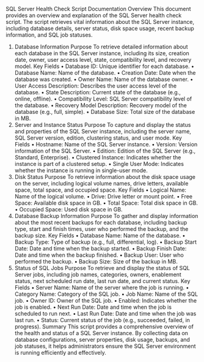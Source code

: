 SQL Server Health Check Script Documentation
Overview
This document provides an overview and explanation of the SQL Server health check script. The script retrieves vital information about the SQL Server instance, including database details, server status, disk space usage, recent backup information, and SQL job statuses.
1. Database Information
Purpose
To retrieve detailed information about each database in the SQL Server instance, including its size, creation date, owner, user access level, state, compatibility level, and recovery model.
Key Fields
•	Database ID: Unique identifier for each database.
•	Database Name: Name of the database.
•	Creation Date: Date when the database was created.
•	Owner Name: Name of the database owner.
•	User Access Description: Describes the user access level of the database.
•	State Description: Current state of the database (e.g., online, offline).
•	Compatibility Level: SQL Server compatibility level of the database.
•	Recovery Model Description: Recovery model of the database (e.g., full, simple).
•	Database Size: Total size of the database in MB.
2. Server and Instance Status
Purpose
To capture and display the status and properties of the SQL Server instance, including the server name, SQL Server version, edition, clustering status, and user mode.
Key Fields
•	Hostname: Name of the SQL Server instance.
•	Version: Version information of the SQL Server.
•	Edition: Edition of the SQL Server (e.g., Standard, Enterprise).
•	Clustered Instance: Indicates whether the instance is part of a clustered setup.
•	Single User Mode: Indicates whether the instance is running in single-user mode.
3. Disk Status
Purpose
To retrieve information about the disk space usage on the server, including logical volume names, drive letters, available space, total space, and occupied space.
Key Fields
•	Logical Name: Name of the logical volume.
•	Drive: Drive letter or mount point.
•	Free Space: Available disk space in GB.
•	Total Space: Total disk space in GB.
•	Occupied Space: Used disk space in GB.
4. Database Backup Information
Purpose
To gather and display information about the most recent backups for each database, including backup type, start and finish times, user who performed the backup, and the backup size.
Key Fields
•	Database Name: Name of the database.
•	Backup Type: Type of backup (e.g., full, differential, log).
•	Backup Start Date: Date and time when the backup started.
•	Backup Finish Date: Date and time when the backup finished.
•	Backup User: User who performed the backup.
•	Backup Size: Size of the backup in MB.
5. Status of SQL Jobs
Purpose
To retrieve and display the status of SQL Server jobs, including job names, categories, owners, enablement status, next scheduled run date, last run date, and current status.
Key Fields
•	Server Name: Name of the server where the job is running.
•	Category Name: Category of the SQL job.
•	Job Name: Name of the SQL job.
•	Owner ID: Owner of the SQL job.
•	Enabled: Indicates whether the job is enabled.
•	Next Run Date: Date and time when the job is scheduled to run next.
•	Last Run Date: Date and time when the job was last run.
•	Status: Current status of the job (e.g., succeeded, failed, in progress).
Summary
This script provides a comprehensive overview of the health and status of a SQL Server instance. By collecting data on database configurations, server properties, disk usage, backups, and job statuses, it helps administrators ensure the SQL Server environment is running efficiently and effectively.


